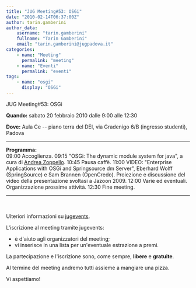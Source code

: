 ```yaml
---
title: "JUG Meeting#53: OSGi"
date: "2010-02-14T06:37:00Z"
author: tarin.gamberini
author_data:
    username: "tarin.gamberini"
    fullname: "Tarin Gamberini"
    email: "tarin.gamberini@jugpadova.it"
categories:
    - name: "Meeting"
      permalink: "meeting"
    - name: "Eventi"
      permalink: "eventi"
tags:
    - name: "osgi"
      display: "OSGi"
---
```


JUG Meeting\#53: OSGi

**Quando:** sabato 20 febbraio 2010 dalle 9:00 alle 12:30

**Dove:** Aula Ce -- piano terra del DEI, via Gradenigo 6/B (ingresso
studenti), Padova

  ---------------- ----------------------------------------------------------------------------------------------------------------------------------------------------------------------------------------------------------------
  **Programma:**   
  09:00            Accoglienza.
  09:15            "OSGi: The dynamic module system for java", a cura di <a href="mailto:andrea.zoppello@gmail.com">Andrea Zoppello</a>.
  10:45            Pausa caffè.
  11:00            VIDEO: "Enterprise Applications with OSGi and Springsource dm Server", Eberhard Wolff (SpringSource) e Sam Brannen (OpenCredo). Proiezione e discussione del video della presentazione svoltasi a Jazoon 2009.
  12:00            Varie ed eventuali. Organizzazione prossime attività.
  12:30            Fine meeting.
  ---------------- ----------------------------------------------------------------------------------------------------------------------------------------------------------------------------------------------------------------

<br/>\
Ulteriori informazioni su
<a href="http://www.jugevents.org/jugevents/event/24529">jugevents</a>.

L'iscrizione al meeting tramite jugevents:

-   è d'aiuto agli organizzatori del meeting;
-   vi inserisce in una lista per un'eventuale estrazione a premi.

La partecipazione e l'iscrizione sono, come sempre,
<strong>libere</strong> e <strong>gratuite</strong>.

Al termine del meeting andremo tutti assieme a mangiare una pizza.

Vi aspettiamo!
